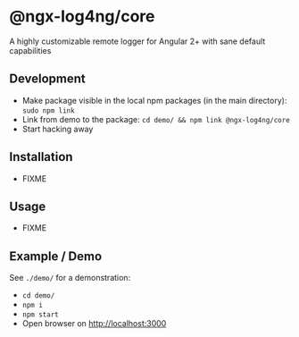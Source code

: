 # @ngx-log4ng/core

A highly customizable remote logger for Angular 2+ with sane default capabilities


## Development

* Make package visible in the local npm packages (in the main directory): `sudo npm link`
* Link from demo to the package: `cd demo/ && npm link @ngx-log4ng/core`
* Start hacking away



## Installation

* FIXME


## Usage

* FIXME


## Example / Demo

See `./demo/` for a demonstration:

* `cd demo/`
* `npm i`
* `npm start`
* Open browser on [http://localhost:3000](http://localhost:3000)
